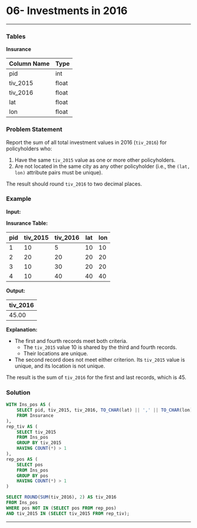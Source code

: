 # 06- Investments in 2016

---

### Tables

**Insurance**

| Column Name | Type  |
|-------------|-------|
| pid         | int   |
| tiv_2015    | float |
| tiv_2016    | float |
| lat         | float |
| lon         | float |

### Problem Statement

Report the sum of all total investment values in 2016 (`tiv_2016`) for policyholders who:

1. Have the same `tiv_2015` value as one or more other policyholders.
2. Are not located in the same city as any other policyholder (i.e., the `(lat, lon)` attribute pairs must be unique).

The result should round `tiv_2016` to two decimal places.

### Example

**Input:**

**Insurance Table:**

| pid | tiv_2015 | tiv_2016 | lat | lon |
|-----|----------|----------|-----|-----|
| 1   | 10       | 5        | 10  | 10  |
| 2   | 20       | 20       | 20  | 20  |
| 3   | 10       | 30       | 20  | 20  |
| 4   | 10       | 40       | 40  | 40  |

**Output:**

| tiv_2016 |
|----------|
| 45.00    |

**Explanation:**

- The first and fourth records meet both criteria. 
  - The `tiv_2015` value 10 is shared by the third and fourth records.
  - Their locations are unique.
- The second record does not meet either criterion. Its `tiv_2015` value is unique, and its location is not unique.
  
The result is the sum of `tiv_2016` for the first and last records, which is 45.

### Solution

```sql
WITH Ins_pos AS (
    SELECT pid, tiv_2015, tiv_2016, TO_CHAR(lat) || ',' || TO_CHAR(lon) AS pos
    FROM Insurance
),
rep_tiv AS (
    SELECT tiv_2015
    FROM Ins_pos
    GROUP BY tiv_2015
    HAVING COUNT(*) > 1
),
rep_pos AS (
    SELECT pos
    FROM Ins_pos
    GROUP BY pos
    HAVING COUNT(*) > 1
)

SELECT ROUND(SUM(tiv_2016), 2) AS tiv_2016
FROM Ins_pos
WHERE pos NOT IN (SELECT pos FROM rep_pos)
AND tiv_2015 IN (SELECT tiv_2015 FROM rep_tiv);
```

---

